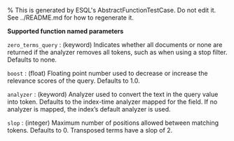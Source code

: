 % This is generated by ESQL's AbstractFunctionTestCase. Do not edit it. See ../README.md for how to regenerate it.

**Supported function named parameters**

`zero_terms_query`
:   (keyword) Indicates whether all documents or none are returned if the analyzer removes all tokens, such as when using a stop filter. Defaults to none.

`boost`
:   (float) Floating point number used to decrease or increase the relevance scores of the query. Defaults to 1.0.

`analyzer`
:   (keyword) Analyzer used to convert the text in the query value into token. Defaults to the index-time analyzer mapped for the field. If no analyzer is mapped, the index’s default analyzer is used.

`slop`
:   (integer) Maximum number of positions allowed between matching tokens. Defaults to 0. Transposed terms have a slop of 2.

